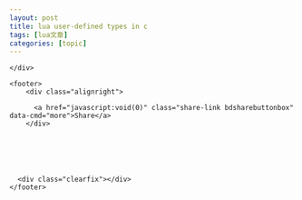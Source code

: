 ```yaml
---
layout: post
title: lua user-defined types in c 
tags: [lua文章]
categories: [topic]
---
```

<div class="entry">
      
      
        
      
    </div>
    
    <footer>
        <div class="alignright">
          
          <a href="javascript:void(0)" class="share-link bdsharebuttonbox" data-cmd="more">Share</a>
        </div>
        
        
  
  

        
      <div class="clearfix"></div>
    </footer>
